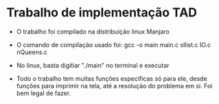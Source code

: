 # Trabalho de implementação TAD

- O trabalho foi compilado na distribuição linux Manjaro

- O comando de compilação usado foi: gcc -o main main.c sllist.c IO.c nQueens.c

- No linux, basta digitiar "./main" no terminal e executar

- Todo o trabalho tem muitas funções específicas só para ele, desde funções para imprimir na tela, até a resolução do problema em si. Foi bem legal de fazer.
